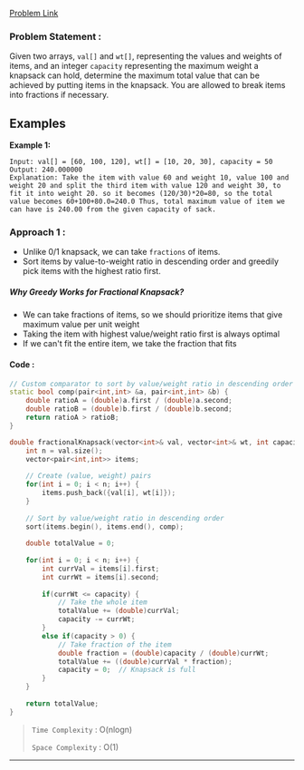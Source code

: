 [Problem Link](https://www.geeksforgeeks.org/problems/fractional-knapsack-1587115620/1)
### Problem Statement : 

Given two arrays, `val[]` and `wt[]`, representing the values and weights of items, and an integer `capacity` representing the maximum weight a knapsack can hold, determine the maximum total value that can be achieved by putting items in the knapsack. You are allowed to break items into fractions if necessary.

## Examples

**Example 1:**

```
Input: val[] = [60, 100, 120], wt[] = [10, 20, 30], capacity = 50
Output: 240.000000
Explanation: Take the item with value 60 and weight 10, value 100 and weight 20 and split the third item with value 120 and weight 30, to fit it into weight 20. so it becomes (120/30)*20=80, so the total value becomes 60+100+80.0=240.0 Thus, total maximum value of item we can have is 240.00 from the given capacity of sack.
```

### Approach 1 :

- Unlike 0/1 knapsack, we can take `fractions` of items.
- Sort items by value-to-weight ratio in descending order and greedily pick items with the highest ratio first.
##### Why Greedy Works for Fractional Knapsack?

- We can take fractions of items, so we should prioritize items that give maximum value per unit weight
- Taking the item with highest value/weight ratio first is always optimal
- If we can't fit the entire item, we take the fraction that fits



#### Code :

``` cpp
// Custom comparator to sort by value/weight ratio in descending order
static bool comp(pair<int,int> &a, pair<int,int> &b) {
	double ratioA = (double)a.first / (double)a.second;
	double ratioB = (double)b.first / (double)b.second;
	return ratioA > ratioB;
}

double fractionalKnapsack(vector<int>& val, vector<int>& wt, int capacity) {
	int n = val.size();
	vector<pair<int,int>> items;
	
	// Create (value, weight) pairs
	for(int i = 0; i < n; i++) {
		items.push_back({val[i], wt[i]});
	}
	
	// Sort by value/weight ratio in descending order
	sort(items.begin(), items.end(), comp);
	
	double totalValue = 0;
	
	for(int i = 0; i < n; i++) {
		int currVal = items[i].first;
		int currWt = items[i].second;
		
		if(currWt <= capacity) {
			// Take the whole item
			totalValue += (double)currVal;
			capacity -= currWt;
		} 
		else if(capacity > 0) {
			// Take fraction of the item
			double fraction = (double)capacity / (double)currWt;
			totalValue += ((double)currVal * fraction);
			capacity = 0;  // Knapsack is full
		}
	}
	
	return totalValue;
}

```


> `Time Complexity` : O(nlogn)
> 
> `Space Complexity` : O(1)


---


